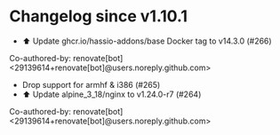 # Changelog since v1.10.1
- ⬆️ Update ghcr.io/hassio-addons/base Docker tag to v14.3.0 (#266)

Co-authored-by: renovate[bot] <29139614+renovate[bot]@users.noreply.github.com> 
- Drop support for armhf & i386 (#265) 
- ⬆️ Update alpine_3_18/nginx to v1.24.0-r7 (#264)

Co-authored-by: renovate[bot] <29139614+renovate[bot]@users.noreply.github.com> 
